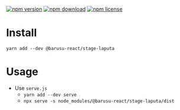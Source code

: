 [![npm version](https://img.shields.io/npm/v/@barusu-react/stage-laputa.svg)](https://www.npmjs.com/package/@barusu-react/stage-laputa)
[![npm download](https://img.shields.io/npm/dm/@barusu-react/stage-laputa.svg)](https://www.npmjs.com/package/@barusu-react/stage-laputa)
[![npm license](https://img.shields.io/npm/l/@barusu-react/stage-laputa.svg)](https://www.npmjs.com/package/@barusu-react/stage-laputa)


# Install

  ```shell
  yarn add --dev @barusu-react/stage-laputa
  ```

# Usage

  * Use `serve.js`
    - `yarn add --dev serve`
    - `npx serve -s node_modules/@barusu-react/stage-laputa/dist`
